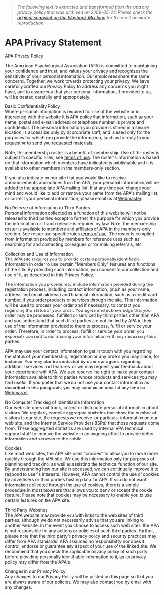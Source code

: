 > *The following text is extracted and transformed from the apa.org privacy policy that was archived on 2009-05-24. Please check the [original snapshot on the Wayback Machine](https://web.archive.org/web/20090524180951id_/http%3A//www.apa.org/about/privacy.html) for the most accurate reproduction.*

# APA Privacy Statement

  


APA Privacy Policy

The American Psychological Association (APA) is committed to maintaining your confidence and trust, and values your privacy and recognizes the sensitivity of your personal information. Our employees share the same concerns. Together, we work towards protecting your privacy. We have carefully crafted our Privacy Policy to address any concerns you might have, and to assure you that your personal information, if provided to us, will be treated carefully and appropriately.

Basic Confidentiality Policy  
Where personal information is required for use of the website or in interacting with the website it is APA policy that information, such as your name, postal and e-mail address or telephone number, is private and confidential. The personal information you provide is stored in a secure location, is accessible only by appropriate staff, and is used only for the purposes for which you provide the information, such as to reply to your request or to send you requested materials.

Note, the membership roster is a benefit of membership. Use of the roster is subject to specific rules, see [terms of use](http://www.apa.org/about/termsofuse.html). The roster's information is based on that information which members have indicated is publishable and it is available to other members in the members-only section.

If you also indicate on our site that you would like to receive announcements and notices from the APA, your personal information will be added to the appropriate APA mailing list. If at any time you change your mind and would like to add or remove your name from the APA's mailing list, or correct your personal information, please email us at [ Webmaster](mailto:webmaster@apa.org).

No Release of Information to Third Parties  
Personal information collected as a function of this website will not be released to third parties except to further the purpose for which you provide the information or if such release is required by law. Note, the membership roster is available to members and affiliates of APA in the members-only section. See roster use specific rules [terms of use](http://www.apa.org/about/termsofuse.html). The roster is compiled from information provided by members for reference uses such as searching for and contacting colleagues or for making referrals, etc.

Collection and Use of Information  
The APA site requires you to provide certain personally identifiable information in order to use certain "Members Only" features and functions of the site. By providing such information, you consent to our collection and use of it, as described in this Privacy Policy.

The information you provide may include information provided during the registration process, including contact information, (such as your name, address and email address) and financial information, such as a credit card number, if you order products or services through the site. This information will be used to process your order and if necessary, to contact you regarding the status of your order. You agree and acknowledge that your order may be processed, fulfilled or serviced by third parties other than APA and you understand that such third parties are not limited by APA in their use of the information provided to them to process, fulfill or service your order. Therefore, in order to process, fulfill or service your order, you expressly consent to our sharing your information with any necessary third parties.

APA may use your contact information to get in touch with you regarding the status of your membership, registration or any orders you may place, for instance. You may also be contacted by us or our agents regarding additional services and features, or we may request your feedback about your experience with APA. We also reserve the right to make your contact information available to third parties whose products and services you may find useful. If you prefer that we do not use your contact information as described in this paragraph, you may send us an email at any time to: [Webmaster](mailto:webmaster@apa.org).

No Computer Tracking of Identifiable Information  
Our web site does not track, collect or distribute personal information about visitors. We regularly compile aggregate statistics that show the number of visitors to our site, the requests we receive for particular information on our web site, and the Internet Service Providers (ISPs) that those requests come from. These aggregated statistics are used by internal APA technical support staff to improve the website in an ongoing effort to provide better information and services to the public.

Cookies  
Like most web sites, the APA site uses "cookies" to allow you to move more quickly through the APA site. We use this information only for purposes of planning and tracking, as well as assisting the technical function of our site. By understanding how our site is accessed, we can continually improve it to respond to user's interests. However, APA cannot control the use of cookies by advertisers or third parties hosting data for APA. If you do not want information collected through the use of cookies, there is a simple procedure in most browsers that allows you to deny or accept the cookie feature. Please note that cookies may be necessary to enable you to use certain features on the APA site.

Third Party Websites  
The APA website may provide you with links to the web sites of third parties, although we do not necessarily advise that you are linking to another website. In the event you choose to access such web sites, the APA is not responsible for any actions or policies of such third parties. Further, please note that the third party's privacy policy and security practices may differ from APA standards. APA assumes no responsibility nor does it control, endorse or guarantee any aspect of your use of the linked site. We recommend that you check the applicable privacy policy of such party before providing personally identifiable information to it, as its privacy policy may differ from the APA's.

Changes in our Privacy Policy  
Any changes to our Privacy Policy will be posted on this page so that you are always aware of our policies. We may also contact you by email with any changes. 
